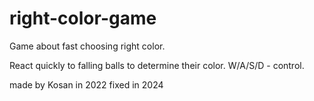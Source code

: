 # right-color-game
Game about fast choosing right color.

React quickly to falling balls to determine their color.
W/A/S/D - control.

made by Kosan in 2022
fixed in 2024